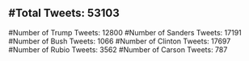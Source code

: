 #Total Tweets: 53103 
---
#Number of Trump Tweets: 12800
#Number of Sanders Tweets: 17191
#Number of Bush Tweets: 1066
#Number of Clinton Tweets: 17697
#Number of Rubio Tweets: 3562
#Number of Carson Tweets: 787